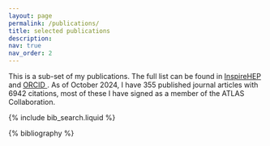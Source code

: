 ```yaml
---
layout: page
permalink: /publications/
title: selected publications
description: 
nav: true
nav_order: 2
---
```


<!-- _pages/publications.md -->

This is a sub-set of my publications. The full list can be found in <a href="https://inspirehep.net/authors/1800698?ui-citation-summary=true&ui-exclude-self-citations=true">InspireHEP </a> and <a href="https://orcid.org/0000-0001-7913-3313">ORCID </a>. As of October 2024, I have 355 published journal articles with 6942 citations, most of these I have signed as a member of the ATLAS Collaboration.

<!-- Bibsearch Feature -->

{% include bib_search.liquid %}

<div class="publications">

{% bibliography %}

</div>
